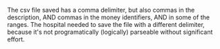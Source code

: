 The csv file saved has a comma delimiter, but also commas in the description,
AND commas in the money identifiers, AND in some of the ranges. The hospital
needed to save the file with a different delimiter, because it's not
programatically (logically) parseable without significant effort.
